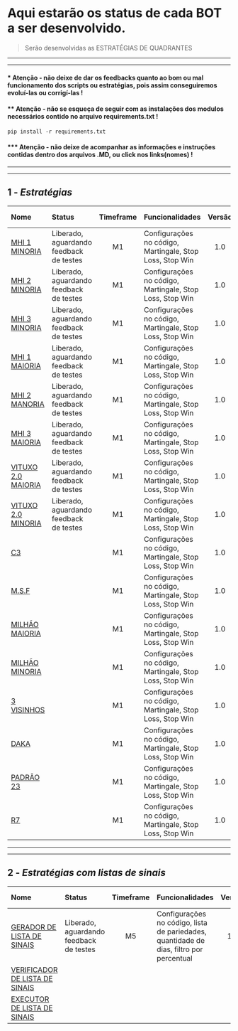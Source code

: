 # Aqui estarão os status de cada BOT a ser desenvolvido.

> Serão desenvolvidas as ESTRATÉGIAS DE QUADRANTES</br>

---
---

#### * Atenção - não deixe de dar os feedbacks quanto ao bom ou mal funcionamento dos scripts ou estratégias, pois assim conseguiremos evoluí-las ou corrigí-las !
#### ** Atenção - não se esqueça de seguir com as instalações dos modulos necessários contido no arquivo requirements.txt !
```
pip install -r requirements.txt
```

#### *** Atenção - não deixe de acompanhar as informações e instruções contidas dentro dos arquivos .MD, ou click nos links(nomes) ! 

***
***

## 1 - *Estratégias*

| Nome                                                         | Status                                  | Timeframe   | Funcionalidades                                               | Versão   | Ultima alteração |
|:-------------------------------------------------------------|:----------------------------------------|:-----------:| ------------------------------------------------------------- | :------: | :--------------: |
| [MHI 1 MINORIA](bots_estrategias.md#mhi-um-minoria)          | Liberado, aguardando feedback de testes | M1          | Configurações no código, Martingale, Stop Loss, Stop Win      | 1.0      | 25/12/2020       |
| [MHI 2 MINORIA](bots_estrategias.md#mhi-dois-minoria)        | Liberado, aguardando feedback de testes | M1          | Configurações no código, Martingale, Stop Loss, Stop Win      | 1.0      | 26/12/2020       |
| [MHI 3 MINORIA](bots_estrategias.md#mhi-tres-minoria)        | Liberado, aguardando feedback de testes | M1          | Configurações no código, Martingale, Stop Loss, Stop Win      | 1.0      | 26/12/2020       |
| [MHI 1 MAIORIA](bots_estrategias.md#mhi-um-maioria)          | Liberado, aguardando feedback de testes | M1          | Configurações no código, Martingale, Stop Loss, Stop Win      | 1.0      | 28/12/2020       |
| [MHI 2 MANORIA](bots_estrategias.md#mhi-dois-maioria)        | Liberado, aguardando feedback de testes | M1          | Configurações no código, Martingale, Stop Loss, Stop Win      | 1.0      | 28/12/2020       |
| [MHI 3 MAIORIA](bots_estrategias.md#mhi-tres-maioria)        | Liberado, aguardando feedback de testes | M1          | Configurações no código, Martingale, Stop Loss, Stop Win      | 1.0      | 28/12/2020       |
| [VITUXO 2.0 MAIORIA](bots_estrategias.md#vituxo-20-maioria) | Liberado, aguardando feedback de testes | M1          | Configurações no código, Martingale, Stop Loss, Stop Win      | 1.0      | 29/12/2020       |
| [VITUXO 2.0 MINORIA](bots_estrategias.md#vituxo-20-minoria) | Liberado, aguardando feedback de testes | M1          | Configurações no código, Martingale, Stop Loss, Stop Win      | 1.0      | 29/12/2020       |
| [C3](bots_estrategias.md#mhi-tres-maioria)                   |                                         | M1          | Configurações no código, Martingale, Stop Loss, Stop Win      | 1.0      |                  |
| [M.S.F](bots_estrategias.md#mhi-tres-maioria)                |                                         | M1          | Configurações no código, Martingale, Stop Loss, Stop Win      | 1.0      |                  |
| [MILHÃO MAIORIA](bots_estrategias.md#mhi-tres-maioria)       |                                         | M1          | Configurações no código, Martingale, Stop Loss, Stop Win      | 1.0      |                  |
| [MILHÃO MINORIA](bots_estrategias.md#mhi-tres-maioria)       |                                         | M1          | Configurações no código, Martingale, Stop Loss, Stop Win      | 1.0      |                  |
| [3 VISINHOS](bots_estrategias.md#mhi-tres-maioria)           |                                         | M1          | Configurações no código, Martingale, Stop Loss, Stop Win      | 1.0      |                  |
| [DAKA](bots_estrategias.md#mhi-tres-maioria)                 |                                         | M1          | Configurações no código, Martingale, Stop Loss, Stop Win      | 1.0      |                  |
| [PADRÂO 23](bots_estrategias.md#mhi-tres-maioria)            |                                         | M1          | Configurações no código, Martingale, Stop Loss, Stop Win      | 1.0      |                  |
| [R7](bots_estrategias.md#mhi-tres-maioria)                   |                                         | M1          | Configurações no código, Martingale, Stop Loss, Stop Win      | 1.0      |                  |

***
***

## 2 - *Estratégias com listas de sinais*

| Nome                                                                      | Status                                    | Timeframe   | Funcionalidades                                                                          | Versão   | Ultima alteração |
|:--------------------------------------------------------------------------|:------------------------------------------|:-----------:| ---------------------------------------------------------------------------------------- | :------: | :--------------: |
| [GERADOR DE LISTA DE SINAIS](listas.md#gerador-de-lista-de-sinais-m5)     | Liberado, aguardando feedback de testes   | M5          | Configurações no código, lista de pariedades, quantidade de dias, filtro por percentual  | 1.0      | 25/12/2020       |
| [VERIFICADOR DE LISTA DE SINAIS](listas.md)                               |                                           |             |                                                                                          |          |                  |
| [EXECUTOR DE LISTA DE SINAIS](listas.md)                                  |                                           |             |                                                                                          |          |                  |
